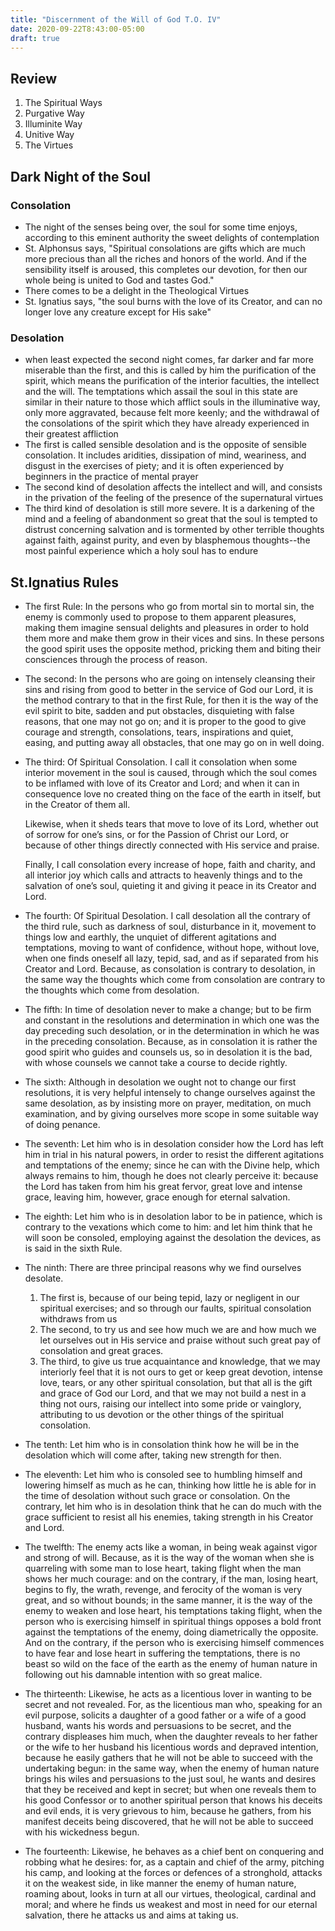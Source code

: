 ```yaml
---
title: "Discernment of the Will of God T.O. IV"
date: 2020-09-22T8:43:00-05:00
draft: true
---
```


## Review

1. The Spiritual Ways
2. Purgative Way
3. Illuminite Way
4. Unitive Way
5. The Virtues

## Dark Night of the Soul

### Consolation
- The night of the senses being over, the soul for some time enjoys, according to this eminent authority the sweet delights of contemplation
-  St. Alphonsus says, "Spiritual consolations are gifts which are much more precious than all the riches and honors of the world. And if the sensibility itself is aroused, this completes our devotion, for then our whole being is united to God and tastes God."
- There comes to be a delight in the Theological Virtues
- St. Ignatius says, "the soul burns with the love of its Creator, and can no longer love any creature except for His sake"
### Desolation
-  when least expected the second night comes, far darker and far more miserable than the first, and this is called by him the purification of the spirit, which means the purification of the interior faculties, the intellect and the will. The temptations which assail the soul in this state are similar in their nature to those which afflict souls in the illuminative way, only more aggravated, because felt more keenly; and the withdrawal of the consolations of the spirit which they have already experienced in their greatest affliction
- The first is called sensible desolation and is the opposite of sensible consolation. It includes aridities, dissipation of mind, weariness, and disgust in the exercises of piety; and it is often experienced by beginners in the practice of mental prayer
- The second kind of desolation affects the intellect and will, and consists in the privation of the feeling of the presence of the supernatural virtues
- The third kind of desolation is still more severe. It is a darkening of the mind and a feeling of abandonment so great that the soul is tempted to distrust concerning salvation and is tormented by other terrible thoughts against faith, against purity, and even by blasphemous thoughts--the most painful experience which a holy soul has to endure


## St.Ignatius Rules

- The first Rule: In the persons who go from mortal sin to mortal sin, the enemy is commonly used to propose to them apparent pleasures, making them imagine sensual delights and pleasures in order to hold them more and make them grow in their vices and sins. In these persons the good spirit uses the opposite method, pricking them and biting their consciences through the process of reason.
- The second: In the persons who are going on intensely cleansing their sins and rising from good to better in the service of God our Lord, it is the method contrary to that in the first Rule, for then it is the way of the evil spirit to bite, sadden and put obstacles, disquieting with false reasons, that one may not go on; and it is proper to the good to give courage and strength, consolations, tears, inspirations and quiet, easing, and putting away all obstacles, that one may go on in well doing.
- The third: Of Spiritual Consolation. I call it consolation when some interior movement in the soul is caused, through which the soul comes to be inflamed with love of its Creator and Lord; and when it can in consequence love no created thing on the face of the earth in itself, but in the Creator of them all.

	Likewise, when it sheds tears that move to love of its Lord, whether out of sorrow for one’s sins, or for the Passion of Christ our Lord, or because of other things directly connected with His service and praise.

	Finally, I call consolation every increase of hope, faith and charity, and all interior joy which calls and attracts to heavenly things and to the salvation of one’s soul, quieting it and giving it peace in its Creator and Lord.
- The fourth: Of Spiritual Desolation. I call desolation all the contrary of the third rule, such as darkness of soul, disturbance in it, movement to things low and earthly, the unquiet of different agitations and temptations, moving to want of confidence, without hope, without love, when one finds oneself all lazy, tepid, sad, and as if separated from his Creator and Lord. Because, as consolation is contrary to desolation, in the same way the thoughts which come from consolation are contrary to the thoughts which come from desolation.
- The fifth: In time of desolation never to make a change; but to be firm and constant in the resolutions and determination in which one was the day preceding such desolation, or in the determination in which he was in the preceding consolation. Because, as in consolation it is rather the good spirit who guides and counsels us, so in desolation it is the bad, with whose counsels we cannot take a course to decide rightly.
- The sixth: Although in desolation we ought not to change our first resolutions, it is very helpful intensely to change ourselves against the same desolation, as by insisting more on prayer, meditation, on much examination, and by giving ourselves more scope in some suitable way of doing penance.
- The seventh: Let him who is in desolation consider how the Lord has left him in trial in his natural powers, in order to resist the different agitations and temptations of the enemy; since he can with the Divine help, which always remains to him, though he does not clearly perceive it: because the Lord has taken from him his great fervor, great love and intense grace, leaving him, however, grace enough for eternal salvation.
- The eighth: Let him who is in desolation labor to be in patience, which is contrary to the vexations which come to him: and let him think that he will soon be consoled, employing against the desolation the devices, as is said in the sixth Rule.
- The ninth: There are three principal reasons why we find ourselves desolate.
	1. The first is, because of our being tepid, lazy or negligent in our spiritual exercises; and so through our faults, spiritual consolation withdraws from us
	2. The second, to try us and see how much we are and how much we let ourselves out in His service and praise without such great pay of consolation and great graces.
	3. The third, to give us true acquaintance and knowledge, that we may interiorly feel that it is not ours to get or keep great devotion, intense love, tears, or any other spiritual consolation, but that all is the gift and grace of God our Lord, and that we may not build a nest in a thing not ours, raising our intellect into some pride or vainglory, attributing to us devotion or the other things of the spiritual consolation.
- The tenth: Let him who is in consolation think how he will be in the desolation which will come after, taking new strength for then.
- The eleventh: Let him who is consoled see to humbling himself and lowering himself as much as he can, thinking how little he is able for in the time of desolation without such grace or consolation.
	On the contrary, let him who is in desolation think that he can do much with the grace sufficient to resist all his enemies, taking strength in his Creator and Lord.
- The twelfth: The enemy acts like a woman, in being weak against vigor and strong of will. Because, as it is the way of the woman when she is quarreling with some man to lose heart, taking flight when the man shows her much courage: and on the contrary, if the man, losing heart, begins to fly, the wrath, revenge, and ferocity of the woman is very great, and so without bounds; in the same manner, it is the way of the enemy to weaken and lose heart, his temptations taking flight, when the person who is exercising himself in spiritual things opposes a bold front against the temptations of the enemy, doing diametrically the opposite. And on the contrary, if the person who is exercising himself commences to have fear and lose heart in suffering the temptations, there is no beast so wild on the face of the earth as the enemy of human nature in following out his damnable intention with so great malice.
- The thirteenth: Likewise, he acts as a licentious lover in wanting to be secret and not revealed. For, as the licentious man who, speaking for an evil purpose, solicits a daughter of a good father or a wife of a good husband, wants his words and persuasions to be secret, and the contrary displeases him much, when the daughter reveals to her father or the wife to her husband his licentious words and depraved intention, because he easily gathers that he will not be able to succeed with the undertaking begun: in the same way, when the enemy of human nature brings his wiles and persuasions to the just soul, he wants and desires that they be received and kept in secret; but when one reveals them to his good Confessor or to another spiritual person that knows his deceits and evil ends, it is very grievous to him, because he gathers, from his manifest deceits being discovered, that he will not be able to succeed with his wickedness begun.
- The fourteenth: Likewise, he behaves as a chief bent on conquering and robbing what he desires: for, as a captain and chief of the army, pitching his camp, and looking at the forces or defences of a stronghold, attacks it on the weakest side, in like manner the enemy of human nature, roaming about, looks in turn at all our virtues, theological, cardinal and moral; and where he finds us weakest and most in need for our eternal salvation, there he attacks us and aims at taking us.
